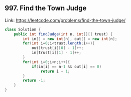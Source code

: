 ## 997. Find the Town Judge
Link: https://leetcode.com/problems/find-the-town-judge/

```java
class Solution {
    public int findJudge(int n, int[][] trust) {
        int in[] = new int[n], out[] = new int[n];
        for(int i=0;i<trust.length;i++){
            out[trust[i][0] - 1]++;
            in[trust[i][1] - 1]++;
        }
        for(int i=0;i<n;i++){
            if(in[i] == n-1 && out[i] == 0)
                return i + 1;
        }
        return -1;
    }
}

```